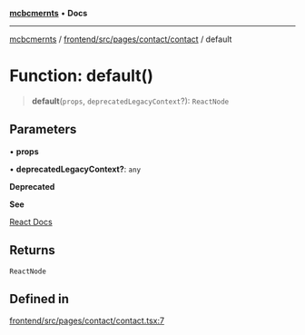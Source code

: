 [**mcbcmernts**](../../../../../../README.md) • **Docs**

---

[mcbcmernts](../../../../../../modules.md) /
[frontend/src/pages/contact/contact](../README.md) / default

# Function: default()

> **default**(`props`, `deprecatedLegacyContext`?): `ReactNode`

## Parameters

• **props**

• **deprecatedLegacyContext?**: `any`

**Deprecated**

**See**

[React Docs](https://legacy.reactjs.org/docs/legacy-context.html#referencing-context-in-lifecycle-methods)

## Returns

`ReactNode`

## Defined in

[frontend/src/pages/contact/contact.tsx:7](https://github.com/Data-Point-Solutions/mcbcMERNts/blob/c075a2f91fc90c2c88df62270de0475f3bdb96de/frontend/src/pages/contact/contact.tsx#L7)

